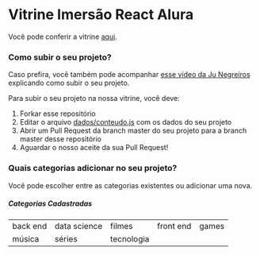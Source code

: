 # Vitrine Imersão React Alura

Você pode conferir a vitrine [aqui](https://vitrine-imersao-react.vercel.app/).

### Como subir o seu projeto?

Caso prefira, você também pode acompanhar [esse vídeo da Ju Negreiros](https://youtu.be/4qy23EulMbw) explicando como subir o seu projeto.

Para subir o seu projeto na nossa vitrine, você deve:

1. Forkar esse repositório
1. Editar o arquivo [dados/conteudo.js](https://github.com/imersao-alura/vitrine-imersao-react/blob/master/src/dados/conteudo.js) com os dados do seu projeto
1. Abrir um Pull Request da branch master do seu projeto para a branch master desse repositório
1. Aguardar o nosso aceite da sua Pull Request!

### Quais categorias adicionar no seu projeto?

Você pode escolher entre as categorias existentes ou adicionar uma nova.

##### Categorias Cadastradas

<table>
  <tr>
    <td stule="text-align: center;">back end</td>
    <td>data science</td>
    <td>filmes</td>
    <td>front end</td>
    <td>games</td>
  </tr>
  <tr>
    <td>música</td>
    <td>séries </td>
    <td>tecnologia </td>
    <td> </td>
    <td> </td>
  </tr>
</table>
